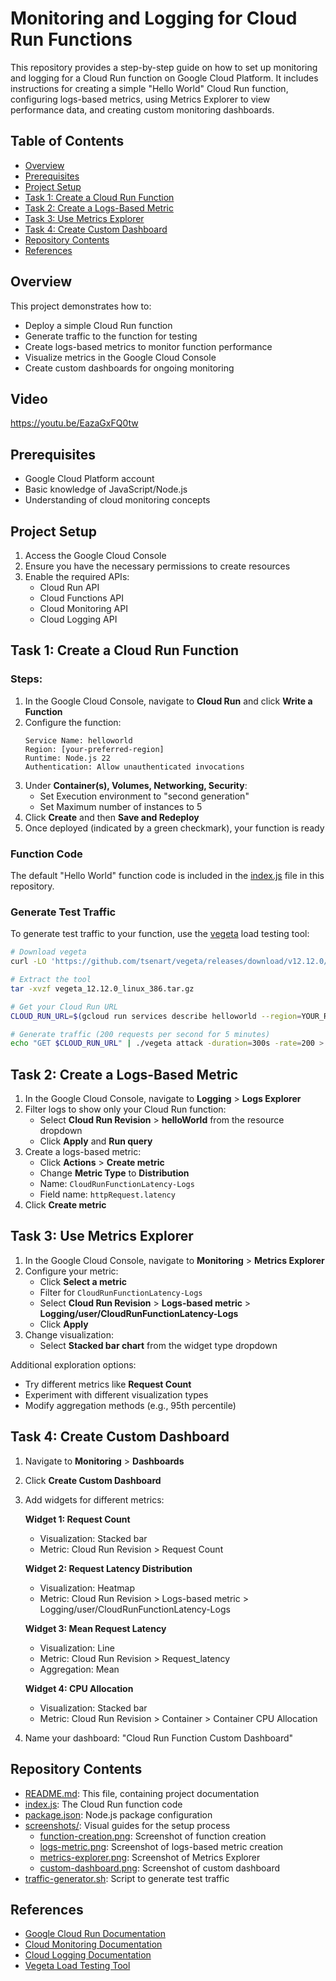 # Monitoring and Logging for Cloud Run Functions

This repository provides a step-by-step guide on how to set up monitoring and logging for a Cloud Run function on Google Cloud Platform. It includes instructions for creating a simple "Hello World" Cloud Run function, configuring logs-based metrics, using Metrics Explorer to view performance data, and creating custom monitoring dashboards.

## Table of Contents
- [Overview](#overview)
- [Prerequisites](#prerequisites)
- [Project Setup](#project-setup)
- [Task 1: Create a Cloud Run Function](#task-1-create-a-cloud-run-function)
- [Task 2: Create a Logs-Based Metric](#task-2-create-a-logs-based-metric)
- [Task 3: Use Metrics Explorer](#task-3-use-metrics-explorer)
- [Task 4: Create Custom Dashboard](#task-4-create-custom-dashboard)
- [Repository Contents](#repository-contents)
- [References](#references)

## Overview

This project demonstrates how to:
- Deploy a simple Cloud Run function
- Generate traffic to the function for testing
- Create logs-based metrics to monitor function performance
- Visualize metrics in the Google Cloud Console
- Create custom dashboards for ongoing monitoring

## Video

https://youtu.be/EazaGxFQ0tw


## Prerequisites

- Google Cloud Platform account
- Basic knowledge of JavaScript/Node.js
- Understanding of cloud monitoring concepts

## Project Setup

1. Access the Google Cloud Console
2. Ensure you have the necessary permissions to create resources
3. Enable the required APIs:
   - Cloud Run API
   - Cloud Functions API
   - Cloud Monitoring API
   - Cloud Logging API

## Task 1: Create a Cloud Run Function

### Steps:

1. In the Google Cloud Console, navigate to **Cloud Run** and click **Write a Function**
2. Configure the function:
   ```
   Service Name: helloworld
   Region: [your-preferred-region]
   Runtime: Node.js 22
   Authentication: Allow unauthenticated invocations
   ```
3. Under **Container(s), Volumes, Networking, Security**:
   - Set Execution environment to "second generation"
   - Set Maximum number of instances to 5
4. Click **Create** and then **Save and Redeploy**
5. Once deployed (indicated by a green checkmark), your function is ready

### Function Code

The default "Hello World" function code is included in the [index.js](./index.js) file in this repository.

### Generate Test Traffic

To generate test traffic to your function, use the [vegeta](https://github.com/tsenart/vegeta) load testing tool:

```bash
# Download vegeta
curl -LO 'https://github.com/tsenart/vegeta/releases/download/v12.12.0/vegeta_12.12.0_linux_386.tar.gz'

# Extract the tool
tar -xvzf vegeta_12.12.0_linux_386.tar.gz

# Get your Cloud Run URL
CLOUD_RUN_URL=$(gcloud run services describe helloworld --region=YOUR_REGION --format='value(status.url)')

# Generate traffic (200 requests per second for 5 minutes)
echo "GET $CLOUD_RUN_URL" | ./vegeta attack -duration=300s -rate=200 > results.bin
```

## Task 2: Create a Logs-Based Metric

1. In the Google Cloud Console, navigate to **Logging** > **Logs Explorer**
2. Filter logs to show only your Cloud Run function:
   - Select **Cloud Run Revision** > **helloWorld** from the resource dropdown
   - Click **Apply** and **Run query**
3. Create a logs-based metric:
   - Click **Actions** > **Create metric**
   - Change **Metric Type** to **Distribution**
   - Name: `CloudRunFunctionLatency-Logs`
   - Field name: `httpRequest.latency`
4. Click **Create metric**

## Task 3: Use Metrics Explorer

1. In the Google Cloud Console, navigate to **Monitoring** > **Metrics Explorer**
2. Configure your metric:
   - Click **Select a metric**
   - Filter for `CloudRunFunctionLatency-Logs`
   - Select **Cloud Run Revision** > **Logs-based metric** > **Logging/user/CloudRunFunctionLatency-Logs**
   - Click **Apply**
3. Change visualization:
   - Select **Stacked bar chart** from the widget type dropdown

Additional exploration options:
- Try different metrics like **Request Count**
- Experiment with different visualization types
- Modify aggregation methods (e.g., 95th percentile)

## Task 4: Create Custom Dashboard

1. Navigate to **Monitoring** > **Dashboards**
2. Click **Create Custom Dashboard**
3. Add widgets for different metrics:

   **Widget 1: Request Count**
   - Visualization: Stacked bar
   - Metric: Cloud Run Revision > Request Count

   **Widget 2: Request Latency Distribution**
   - Visualization: Heatmap
   - Metric: Cloud Run Revision > Logs-based metric > Logging/user/CloudRunFunctionLatency-Logs

   **Widget 3: Mean Request Latency**
   - Visualization: Line
   - Metric: Cloud Run Revision > Request_latency
   - Aggregation: Mean

   **Widget 4: CPU Allocation**
   - Visualization: Stacked bar
   - Metric: Cloud Run Revision > Container > Container CPU Allocation

4. Name your dashboard: "Cloud Run Function Custom Dashboard"

## Repository Contents

- [README.md](./README.md): This file, containing project documentation
- [index.js](./index.js): The Cloud Run function code
- [package.json](./package.json): Node.js package configuration
- [screenshots/](./screenshots/): Visual guides for the setup process
  - [function-creation.png](./screenshots/function-creation.png): Screenshot of function creation
  - [logs-metric.png](./screenshots/logs-metric.png): Screenshot of logs-based metric creation
  - [metrics-explorer.png](./screenshots/metrics-explorer.png): Screenshot of Metrics Explorer
  - [custom-dashboard.png](./screenshots/custom-dashboard.png): Screenshot of custom dashboard
- [traffic-generator.sh](./traffic-generator.sh): Script to generate test traffic

## References

- [Google Cloud Run Documentation](https://cloud.google.com/run/docs)
- [Cloud Monitoring Documentation](https://cloud.google.com/monitoring/docs)
- [Cloud Logging Documentation](https://cloud.google.com/logging/docs)
- [Vegeta Load Testing Tool](https://github.com/tsenart/vegeta)
